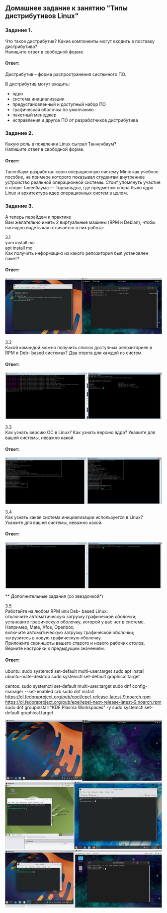 ## Домашнее задание к занятию "Типы дистрибутивов Linux"  

### Задание 1.  
Что такое дистрибутив? Какие компоненты могут входить в поставку дистрибутива?  
Напишите ответ в свободной форме.  

#### Ответ:  
Дистрибутив – форма распространения системного ПО. 

В дистрибутив могут входить:
- ядро
- система инициализации
- предустановленный и доступный набор ПО
- графическая оболочка по умолчанию
- пакетный менеджер
- исправления и другое ПО от разработчиков дистрибутива

### Задание 2.  
Какую роль в появлении Linux сыграл Танненбаум?  
Напишите ответ в свободной форме.  

#### Ответ:  
Таненбаум разработал свою операционную систему Minix как учебное пособие, на примере которого показывал студентам внутреннее устройство реальной операционной системы.
Стоит упомянуть участие в споре Таненбаума — Торвальдса, где предметом спора было ядро Linux и архитектура ядер операционных систем в целом.

### Задание 3.  
А теперь перейдем к практике  
Вам желательно иметь 2 виртуальные машины (RPM и Debian), чтобы наглядно видеть как отличается в них работа:  
  
3.1  
yum install mc  
apt install mc  
Как получить информацию из какого репозитория был установлен пакет?  

#### Ответ:  
![](https://github.com/networksuperman/netology_dev_ops/blob/main/SLINA-19/IT%20System%20and%20OS%20Linux/img/3-01-3-1.jpg)

3.2  
Какой командой можно получить список доступных репозиториев в RPM и Deb- based системах? Два ответа для каждой из систем.  

#### Ответ:  
![](https://github.com/networksuperman/netology_dev_ops/blob/main/SLINA-19/IT%20System%20and%20OS%20Linux/img/3-01-3-2.jpg)

3.3  
Как узнать версию ОС в Linux? Как узнать версию ядра? Укажите для вашей системы, неважно какой.  

#### Ответ:  
![](https://github.com/networksuperman/netology_dev_ops/blob/main/SLINA-19/IT%20System%20and%20OS%20Linux/img/3-01-3-3.jpg)

3.4  
Как узнать какая система инициализации используется в Linux? Укажите для вашей системы, неважно какой.  

#### Ответ:  
![](https://github.com/networksuperman/netology_dev_ops/blob/main/SLINA-19/IT%20System%20and%20OS%20Linux/img/3-01-3-4.jpg)

**
Дополнительные задания (со звездочкой*)  

3.5  
Работайте на любом RPM или Deb- based Linux:  
отключите автоматическую загрузку графической оболочки;  
установите графическую оболочку, которой у вас нет в системе. Например, Mate, Xfce, Openbox;  
включите автоматическую загрузку графической оболочки;  
загрузитесь в новую графическую оболочку.  
Приложите скриншоты вашего старого и нового рабочих столов.  
Верните настройки к предыдущим значениям.  

#### Ответ:  
ubuntu:
sudo systemctl set-default multi-user.target
sudo apt install ubuntu-mate-desktop
sudo systemctl set-default graphical.target

centos:
sudo systemctl set-default multi-user.target
sudo dnf config-manager --set-enabled crb
sudo dnf install \
    https://dl.fedoraproject.org/pub/epel/epel-release-latest-9.noarch.rpm \
    https://dl.fedoraproject.org/pub/epel/epel-next-release-latest-9.noarch.rpm
sudo dnf groupinstall "KDE Plasma Workspaces" -y
sudo systemctl set-default graphical.target

![](https://github.com/networksuperman/netology_dev_ops/blob/main/SLINA-19/IT%20System%20and%20OS%20Linux/img/3-01-5-1.jpg)
![](https://github.com/networksuperman/netology_dev_ops/blob/main/SLINA-19/IT%20System%20and%20OS%20Linux/img/3-01-5-2.jpg)
![](https://github.com/networksuperman/netology_dev_ops/blob/main/SLINA-19/IT%20System%20and%20OS%20Linux/img/3-01-5-3.jpg)
